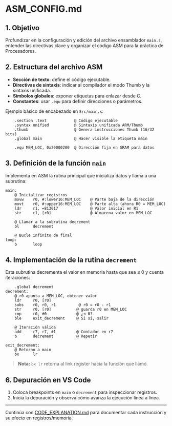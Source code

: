 # ASM_CONFIG.md

## 1. Objetivo

Profundizar en la configuración y edición del archivo ensamblador `main.s`, entender las directivas clave y organizar el código ASM para la práctica de Procesadores.

## 2. Estructura del archivo ASM

- **Sección de texto**: define el código ejecutable.
- **Directivas de sintaxis**: indicar al compilador el modo Thumb y la sintaxis unificada.
- **Símbolos globales**: exponer etiquetas para enlazar desde C.
- **Constantes**: usar `.equ` para definir direcciones o parámetros.

Ejemplo básico de encabezado en `Src/main.s`:
```assembly
    .section .text            @ Código ejecutable
    .syntax unified           @ Sintaxis unificada ARM/Thumb
    .thumb                    @ Genera instrucciones Thumb (16/32 bits)
    .global main              @ Hacer visible la etiqueta main

    .equ MEM_LOC, 0x20000200  @ Dirección fija en SRAM para datos
```  

## 3. Definición de la función `main`

Implementa en ASM la rutina principal que inicializa datos y llama a una subrutina:

```assembly
main:
    @ Inicializar registros
    movw    r0, #:lower16:MEM_LOC    @ Parte baja de la dirección
    movt    r0, #:upper16:MEM_LOC    @ Parte alta (ahora R0 = MEM_LOC)
    ldr     r1, =813017              @ Valor inicial en R1
    str     r1, [r0]                 @ Almacena valor en MEM_LOC

    @ Llamar a la subrutina decrement
    bl      decrement

    @ Bucle infinito de final
loop:
    b       loop
```  

## 4. Implementación de la rutina `decrement`

Esta subrutina decrementa el valor en memoria hasta que sea ≤ 0 y cuenta iteraciones:

```assembly
    .global decrement
decrement:
    @ r0 apunta a MEM_LOC, obtener valor
    ldr     r0, [r0]
    subs    r0, r0, r1          @ r0 = r0 - r1
    str     r0, [r0]           @ guarda r0 en MEM_LOC
    cmp     r0, #0             @ ¿≤ 0?
    ble     exit_decrement     @ Si sí, salir

    @ Iteración válida
    add     r7, r7, #1         @ Contador en r7
    b       decrement          @ Repetir

exit_decrement:
    @ Retorno a main
    bx      lr
```  

> **Nota:** `bx lr` retorna al link register hacia la función que llamó.

## 6. Depuración en VS Code

1. Coloca breakpoints en `main` o `decrement` para inspeccionar registros.
2. Inicia la depuración y observa cómo avanza la ejecución línea a línea.

---

Continúa con [CODE_EXPLANATION.md](CODE_EXPLANATION.md) para documentar cada instrucción y su efecto en registros/memoria.

